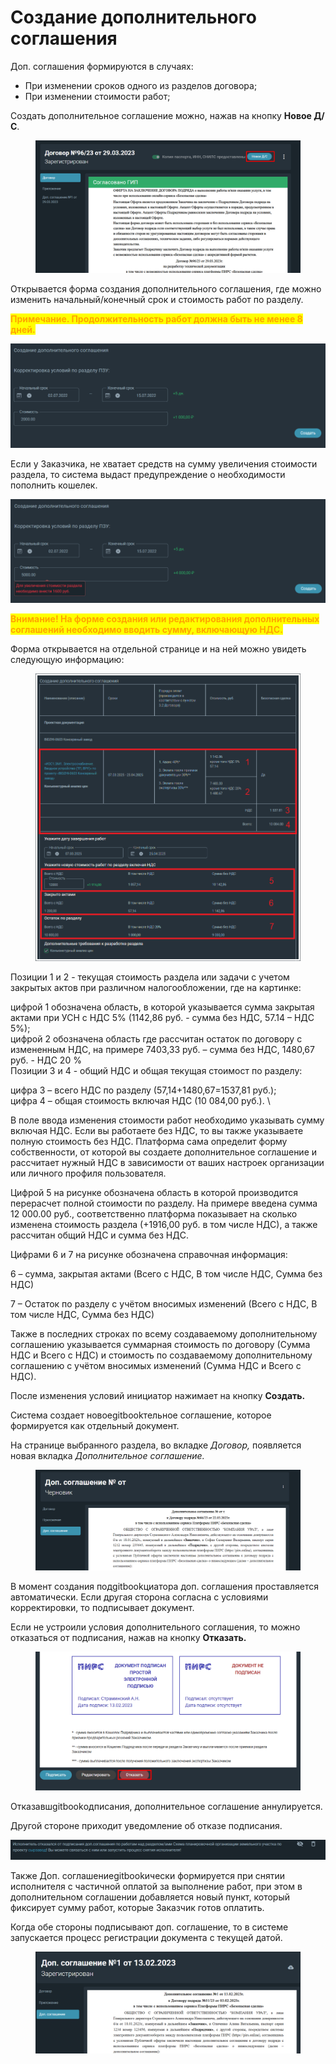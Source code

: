 # Создание дополнительного соглашения

Доп. соглашения формируются в случаях:

* При изменении сроков одного из разделов договора;
* При изменении стоимости работ;

Создать дополнительное соглашение можно, нажав на кнопку **Новое Д/С**.

<figure><img src="../gitbook/assets/image (1544).png" alt=""><figcaption></figcaption></figure>

Открывается форма создания дополнительного соглашения, где можно изменить начальный/конечный срок и стоимость работ по разделу.

<mark style="color:orange;">**Примечание. Продолжительность работ должна быть не менее 8 дней.**</mark>

![](<../gitbook/assets/image (1500).png>)

Если у Заказчика, не хватает средств на сумму увеличения стоимости раздела, то система выдаст предупреждение о необходимости пополнить кошелек.

![](<../gitbook/assets/image (1206).png>)

<mark style="color:orange;">**Внимание! На форме создания или редактирования дополнительных соглашений необходимо вводить сумму, включающую НДС.**</mark>

Форма открывается на отдельной странице и на ней можно увидеть следующую информацию:

<figure><img src="../gitbook/assets/image (1911).png" alt=""><figcaption></figcaption></figure>

Позиции 1 и 2 - текущая стоимость раздела или задачи с учетом закрытых актов при различном налогообложении, где на картинке:

цифрой 1 обозначена область, в которой указывается сумма закрытая актами при УСН с НДС 5% (1142,86 руб. - сумма без НДС, 57.14 – НДС 5%);
\
цифрой 2 обозначена область где рассчитан остаток по договору с измененным НДС, на примере 7403,33 руб. – сумма без НДС, 1480,67 руб. - НДС 20 %
\
Позиции 3 и 4 - общий НДС и общая текущая стоимост по разделу:

цифра 3 – всего НДС по разделу (57,14+1480,67=1537,81 руб.);
\
цифра 4 – общая стоимость включая НДС (10 084,00 руб.).
\


В поле ввода изменения стоимости работ необходимо указывать сумму включая НДС. Если вы работаете без НДС, то вы также указываете полную стоимость без НДС. Платформа сама определит форму собственности, от которой вы создаете дополнительное соглашение и рассчитает нужный НДС в зависимости от ваших настроек организации или личного профиля пользователя.

Цифрой 5 на рисунке обозначена область в которой производится перерасчет полной стоимости по разделу. На примере введена сумма 12 000.00 руб., соответственно платформа показывает на сколько изменена стоимость раздела (+1916,00 руб. в том числе НДС), а также рассчитан общий НДС и сумма без НДС.

Цифрами 6 и 7 на рисунке обозначена справочная информация:

6 – сумма, закрытая актами (Всего с НДС, В том числе НДС, Сумма без НДС)

7 – Остаток по разделу с учётом вносимых изменений (Всего с НДС, В том числе НДС, Сумма без НДС)

Также в последних строках по всему создаваемому дополнительному соглашению указывается суммарная стоимость по договору (Сумма НДС и Всего с НДС) и стоимость по создаваемому дополнительному соглашению с учётом вносимых изменений (Сумма НДС и Всего с НДС).

После изменения условий инициатор нажимает на кнопку **Создать.**&#x20;

Система создает новоеgitbookтельное соглашение, которое формируется как отдельный документ.&#x20;

На странице выбранного раздела, во вкладке _Договор,_ появляется новая вкладка _Дополнительное соглашение._

<figure><img src="../.gitbook/assets/image (1531).png" alt=""><figcaption></figcaption></figure>

В момент создания подgitbookциатора доп. соглашения проставляется автоматически. Если другая сторона согласна с условиями корректировки, то подписывает документ.

Если не устроили условия дополнительного соглашения, то можно отказаться от подписания, нажав на кнопку **Отказать.**&#x20;

<figure><img src="../.gitbook/assets/image (1684).png" alt=""><figcaption></figcaption></figure>

Отказавшgitbookодписания, дополнительное соглашение аннулируется.

Другой стороне приходит уведомление об отказе подписания.

![](<../.gitbook/assets/image (872).png>)

Также Доп. соглашениеgitbookически формируется при снятии исполнителя с частичной оплатой за выполнение работ, при этом в дополнительном соглашении добавляется новый пункт, который фиксирует сумму работ, которые Заказчик готов оплатить.

Когда обе стороны подписывают доп. соглашение, то в системе запускается процесс регистрации документа с текущей датой.

<figure><img src="../.gitbook/assets/image (1184).png" alt=""><figcaption></figcaption></figure>
